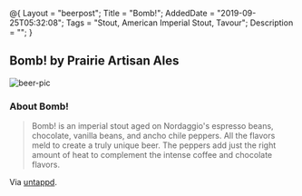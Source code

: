 @{
 Layout = "beerpost";
 Title = "Bomb!";
 AddedDate = "2019-09-25T05:32:08";
 Tags = "Stout, American Imperial Stout, Tavour";
 Description = "";
 }
 

## Bomb! by Prairie Artisan Ales

![beer-pic]

### About Bomb!

> Bomb! is an imperial stout aged on Nordaggio's espresso beans, chocolate, vanilla beans, and ancho chile peppers. All the flavors meld to create a truly unique beer. The peppers add just the right amount of heat to complement the intense coffee and chocolate flavors.

Via [untappd][untappd-url].

[untappd-url]: <https://untappd.com//b/prairie-artisan-ales-bomb/348850>
[beer-pic]: https://jasonpowley.com/assets/img/2019-09-25-bomb.jpeg "Bomb! by Prairie Artisan Ales"
